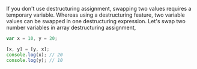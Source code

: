 
  If you don't use destructuring assignment, swapping two values requires a temporary variable. Whereas using a destructuring feature, two variable values can be swapped in one destructuring expression. Let's swap two number variables in array destructuring assignment,

  ```javascript
  var x = 10, y = 20;

  [x, y] = [y, x];
  console.log(x); // 20
  console.log(y); // 10
  ```
